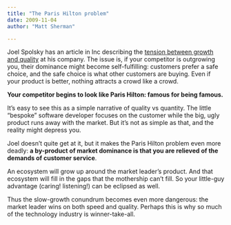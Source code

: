 ```yaml
---
title: "The Paris Hilton problem"
date: 2009-11-04
author: "Matt Sherman"

---
```


Joel Spolsky has an article in Inc describing the [tension between growth and quality](http://www.inc.com/magazine/20091101/does-slow-growth-equal-slow-death.html?partner=fogcreek) at his company. The issue is, if your competitor is outgrowing you, their dominance might become self-fulfilling: customers prefer a safe choice, and the safe choice is what other customers are buying. Even if your product is better, nothing attracts a crowd like a crowd.

**Your competitor begins to look like Paris Hilton: famous for being famous.**

It’s easy to see this as a simple narrative of quality vs quantity. The little “bespoke” software developer focuses on the customer while the big, ugly product runs away with the market. But it’s not as simple as that, and the reality might depress you.

Joel doesn’t quite get at it, but it makes the Paris Hilton problem even more deadly: **a by-product of market dominance is that you are relieved of the demands of customer service**.

An ecosystem will grow up around the market leader’s product. And that ecosystem will fill in the gaps that the mothership can’t fill. So your little-guy advantage (caring! listening!) can be eclipsed as well.

Thus the slow-growth conundrum becomes even more dangerous: the market leader wins on both speed and quality. Perhaps this is why so much of the technology industry is winner-take-all.
